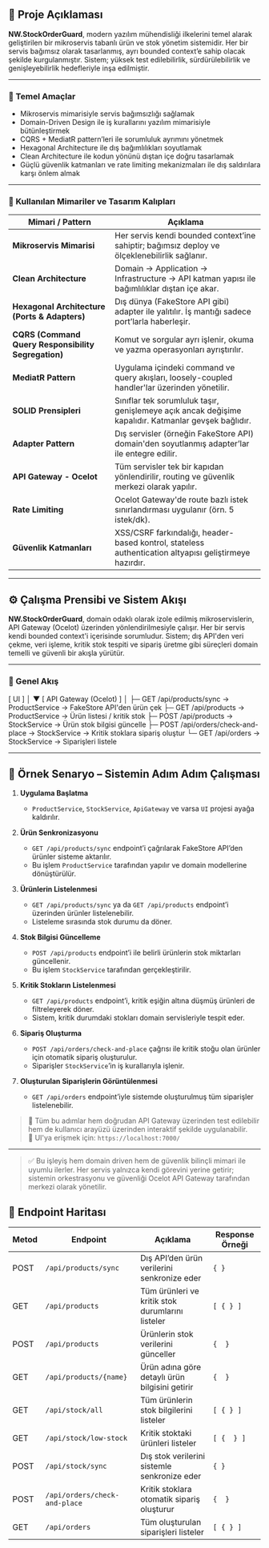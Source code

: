 ## 🧭 Proje Açıklaması

**NW.StockOrderGuard**, modern yazılım mühendisliği ilkelerini temel alarak geliştirilen bir mikroservis tabanlı ürün ve stok yönetim sistemidir. Her bir servis bağımsız olarak tasarlanmış, ayrı bounded context’e sahip olacak şekilde kurgulanmıştır. Sistem; yüksek test edilebilirlik, sürdürülebilirlik ve genişleyebilirlik hedefleriyle inşa edilmiştir.

---

### 🎯 Temel Amaçlar

- Mikroservis mimarisiyle servis bağımsızlığı sağlamak  
- Domain-Driven Design ile iş kurallarını yazılım mimarisiyle bütünleştirmek  
- CQRS + MediatR pattern’leri ile sorumluluk ayrımını yönetmek  
- Hexagonal Architecture ile dış bağımlılıkları soyutlamak  
- Clean Architecture ile kodun yönünü dıştan içe doğru tasarlamak  
- Güçlü güvenlik katmanları ve rate limiting mekanizmaları ile dış saldırılara karşı önlem almak  

---

### 🧱 Kullanılan Mimariler ve Tasarım Kalıpları

| Mimari / Pattern                               | Açıklama |
|------------------------------------------------|----------|
| **Mikroservis Mimarisi**                       | Her servis kendi bounded context’ine sahiptir; bağımsız deploy ve ölçeklenebilirlik sağlanır. |
| **Clean Architecture**                         | Domain → Application → Infrastructure → API katman yapısı ile bağımlılıklar dıştan içe akar. |
| **Hexagonal Architecture (Ports & Adapters)**  | Dış dünya (FakeStore API gibi) adapter ile yalıtılır. İş mantığı sadece port’larla haberleşir. |
| **CQRS (Command Query Responsibility Segregation)** | Komut ve sorgular ayrı işlenir, okuma ve yazma operasyonları ayrıştırılır. |
| **MediatR Pattern**                            | Uygulama içindeki command ve query akışları, loosely-coupled handler'lar üzerinden yönetilir. |
| **SOLID Prensipleri**                          | Sınıflar tek sorumluluk taşır, genişlemeye açık ancak değişime kapalıdır. Katmanlar gevşek bağlıdır. |
| **Adapter Pattern**                            | Dış servisler (örneğin FakeStore API) domain'den soyutlanmış adapter’lar ile entegre edilir. |
| **API Gateway - Ocelot**                       | Tüm servisler tek bir kapıdan yönlendirilir, routing ve güvenlik merkezi olarak yapılır. |
| **Rate Limiting**                              | Ocelot Gateway'de route bazlı istek sınırlandırması uygulanır (örn. 5 istek/dk). |
| **Güvenlik Katmanları**                        | XSS/CSRF farkındalığı, header-based kontrol, stateless authentication altyapısı geliştirmeye hazırdır. |

---
## ⚙️ Çalışma Prensibi ve Sistem Akışı

**NW.StockOrderGuard**, domain odaklı olarak izole edilmiş mikroservislerin, API Gateway (Ocelot) üzerinden yönlendirilmesiyle çalışır. Her bir servis kendi bounded context'i içerisinde sorumludur. Sistem; dış API'den veri çekme, veri işleme, kritik stok tespiti ve sipariş üretme gibi süreçleri domain temelli ve güvenli bir akışla yürütür.

---

### 🧭 Genel Akış
[ UI ] │ ▼ [ API Gateway (Ocelot) ] │ ├─ GET /api/products/sync              → ProductService  → FakeStore API'den ürün çek ├─ GET /api/products                   → ProductService  → Ürün listesi / kritik stok ├─ POST /api/products                  → StockService    → Ürün stok bilgisi güncelle ├─ POST /api/orders/check-and-place   → StockService    → Kritik stoklara sipariş oluştur └─ GET /api/orders                     → StockService    → Siparişleri listele

---

## 🧪 Örnek Senaryo – Sistemin Adım Adım Çalışması

1. **Uygulama Başlatma**  
   - `ProductService`, `StockService`, `ApiGateway` ve varsa `UI` projesi ayağa kaldırılır.

2. **Ürün Senkronizasyonu**  
   - `GET /api/products/sync` endpoint’i çağrılarak FakeStore API’den ürünler sisteme aktarılır.
   - Bu işlem `ProductService` tarafından yapılır ve domain modellerine dönüştürülür.

3. **Ürünlerin Listelenmesi**  
   - `GET /api/products/sync` ya da `GET /api/products` endpoint’i üzerinden ürünler listelenebilir.
   - Listeleme sırasında stok durumu da döner.

4. **Stok Bilgisi Güncelleme**  
   - `POST /api/products` endpoint’i ile belirli ürünlerin stok miktarları güncellenir.
   - Bu işlem `StockService` tarafından gerçekleştirilir.

5. **Kritik Stokların Listelenmesi**  
   - `GET /api/products` endpoint’i, kritik eşiğin altına düşmüş ürünleri de filtreleyerek döner.
   - Sistem, kritik durumdaki stokları domain servisleriyle tespit eder.

6. **Sipariş Oluşturma**  
   - `POST /api/orders/check-and-place` çağrısı ile kritik stoğu olan ürünler için otomatik sipariş oluşturulur.
   - Siparişler `StockService`’in iş kurallarıyla işlenir.

7. **Oluşturulan Siparişlerin Görüntülenmesi**  
   - `GET /api/orders` endpoint’iyle sistemde oluşturulmuş tüm siparişler listelenebilir.

> 🧩 Tüm bu adımlar hem doğrudan API Gateway üzerinden test edilebilir hem de kullanıcı arayüzü üzerinden interaktif şekilde uygulanabilir.  
> 🔗 UI'ya erişmek için: `https://localhost:7000/`

---

> ✅ Bu işleyiş hem domain driven hem de güvenlik bilinçli mimari ile uyumlu ilerler. Her servis yalnızca kendi görevini yerine getirir; sistemin orkestrasyonu ve güvenliği Ocelot API Gateway tarafından merkezi olarak yönetilir.


## 🧭 Endpoint Haritası

| Metod | Endpoint                             | Açıklama                                               | Response Örneği |
|-------|--------------------------------------|---------------------------------------------------------|------------------|
| POST  | `/api/products/sync`                 | Dış API’den ürün verilerini senkronize eder             | `{ }` |
| GET   | `/api/products`                      | Tüm ürünleri ve kritik stok durumlarını listeler        | `[ { } ]` |
| POST  | `/api/products`                      | Ürünlerin stok verilerini günceller                     | `{  }` |
| GET   | `/api/products/{name}`               | Ürün adına göre detaylı ürün bilgisini getirir          | `{  }` |
| GET   | `/api/stock/all`                     | Tüm ürünlerin stok bilgilerini listeler                 | `[ { } ]` |
| GET   | `/api/stock/low-stock`               | Kritik stoktaki ürünleri listeler                       | `[ {  } ]` |
| POST  | `/api/stock/sync`                    | Dış stok verilerini sistemle senkronize eder            | `{ }` |
| POST  | `/api/orders/check-and-place`        | Kritik stoklara otomatik sipariş oluşturur              | `{  }` |
| GET   | `/api/orders`                        | Tüm oluşturulan siparişleri listeler                    | `[ { } ]` |
